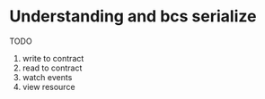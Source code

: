# Understanding and bcs serialize

TODO

1. write to contract
2. read to contract
3. watch events
4. view resource